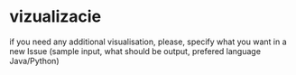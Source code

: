 vizualizacie
============

if you need any additional visualisation, please, specify what you want in a new Issue (sample input, what should be output, prefered language Java/Python)
